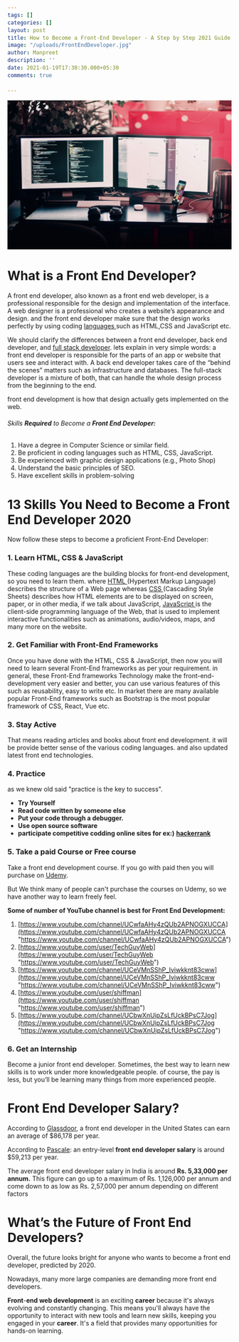 ```yaml
---
tags: []
categories: []
layout: post
title: How to Become a Front-End Developer - A Step by Step 2021 Guide
image: "/uploads/FrontEndDeveloper.jpg"
author: Manpreet
description: ''
date: 2021-01-19T17:30:30.000+05:30
comments: true

---
```

![](/uploads/frontenddeveloper.jpg)

# **What is a Front End Developer?**

A front end developer, also known as a front end web developer, is a professional responsible for the design and implementation of the interface. A web designer is a professional who creates a website’s appearance and design. and the front end developer make sure that the design works perfectly by using coding [languages ](https://www.w3schools.com/ "langauges")such as HTML,CSS and JavaScript etc.

We should clarify the differences between a front end developer, back end developer, and [full stack developer](https://www.w3schools.com/whatis/whatis_fullstack_js.asp "full stack developer."). lets explain in very simple words: a front end developer is responsible for the parts of an app or website that users see and interact with. A back end developer takes care of the “behind the scenes” matters such as infrastructure and databases. The full-stack developer is a mixture of both, that can handle the whole design process from the beginning to the end.

front end development is how that design actually gets implemented on the web.

###### Skills **Required** to Become a **Front End Developer:**

1. Have a degree in Computer Science or similar field.
2.  Be proficient in coding languages such as HTML, CSS, JavaScript.
3.  Be experienced with graphic design applications (e.g., Photo Shop) 
4. Understand the  basic principles of SEO.
5. Have excellent skills in problem-solving

# 13 Skills You Need to Become a Front End Developer 2020

Now follow these steps to become a proficient Front-End Developer:

### 1.  Learn HTML, CSS & JavaScript

These coding languages are the building blocks for front-end development, so you need to learn them. where [HTML ](https://www.w3schools.com/html/default.asp "Hypertext Markup Language")(Hypertext Markup Language) describes the structure of a Web page whereas [CSS ](https://www.w3schools.com/css/default.asp "Cascading Style Sheets")(Cascading Style Sheets) describes how HTML elements are to be displayed on screen, paper, or in other media, if we talk about JavaScript, [JavaScript ](https://www.w3schools.com/js/default.asp "Javascript")is the client-side programming language of the Web, that is used to implement interactive functionalities such as animations, audio/videos, maps, and many more on the website.

### 2. Get Familiar with Front-End Frameworks

Once you have done with the HTML, CSS & JavaScript, then now you will need to learn several Front-End frameworks as per your requirement. in general, these Front-End frameworks  Technology make the front-end-development very easier  and better, you can use various features of this such as reusability, easy to write etc. In market there are many available popular Front-End frameworks  such as Bootstrap is the most popular framework of CSS, React, Vue etc.

### 3. Stay Active 

That means reading articles and books about front end development. it will be provide better sense of the various coding languages. and also updated latest front end technologies.

### 4. Practice

as we knew old said "practice is the key to success".  

* **Try Yourself**
* **Read code written by someone else**
* **Put your code through a debugger.**
* **Use open source software**
* **participate competitive codding online sites for ex:)** [**hackerrank**](https://www.hackerrank.com/ "HackeRrank")

### 5. Take a paid Course or Free course

Take a front end development course. If you go with paid then you will purchase on [Udemy](https://www.udemy.com/ "Udemy"). 

But We think many of people can't purchase the courses on Udemy, so we have another way to learn freely feel.

**Some of number of YouTube channel is best for Front End Development:**

1.  [https://www.youtube.com/channel/UCwfaAHy4zQUb2APNOGXUCCA](https://www.youtube.com/channel/UCwfaAHy4zQUb2APNOGXUCCA "https://www.youtube.com/channel/UCwfaAHy4zQUb2APNOGXUCCA")
2.  [https://www.youtube.com/user/TechGuyWeb](https://www.youtube.com/user/TechGuyWeb "https://www.youtube.com/user/TechGuyWeb")
3. [https://www.youtube.com/channel/UCeVMnSShP_Iviwkknt83cww](https://www.youtube.com/channel/UCeVMnSShP_Iviwkknt83cww "https://www.youtube.com/channel/UCeVMnSShP_Iviwkknt83cww")
4. [https://www.youtube.com/user/shiffman](https://www.youtube.com/user/shiffman "https://www.youtube.com/user/shiffman")
5. [https://www.youtube.com/channel/UCbwXnUipZsLfUckBPsC7Jog](https://www.youtube.com/channel/UCbwXnUipZsLfUckBPsC7Jog "https://www.youtube.com/channel/UCbwXnUipZsLfUckBPsC7Jog")

### 6. Get an Internship

Become a junior front end developer. Sometimes, the best way to learn new skills is to work under more knowledgeable people. of course, the pay is less, but  you’ll be learning many things  from more experienced people.

# Front End Developer Salary?

According to [Glassdoor](https://www.glassdoor.co.in/Salaries/india-front-end-developer-salary-SRCH_IL.0,5_IN115_KO6,25.htm "Glassdoor"), a front end developer in the United States can earn an average of $86,178 per year.

According to [Pascale](https://www.payscale.com/research/IN/Job=Front_End_Developer_%2F_Engineer/Salary "Pascale"): an entry-level **front end developer salary** is around $59,213 per year.

The average front end developer salary in India is around **Rs. 5,33,000 per annum.** This figure can go up to a maximum of Rs. 1,126,000 per annum and come down to as low as Rs. 2,57,000 per annum depending on different factors

# What’s the Future of Front End Developers?

Overall, the future looks bright for anyone who wants to become a front end developer, predicted by 2020.

Nowadays, many more large companies are demanding more front end developers.

**Front**-**end web development** is an exciting **career** because it's always evolving and constantly changing. This means you'll always have the opportunity to interact with new tools and learn new skills, keeping you engaged in your **career**. It's a field that provides many opportunities for hands-on learning.